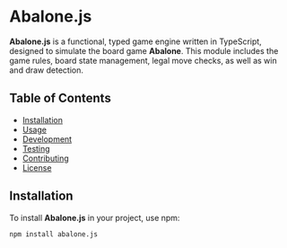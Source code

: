 # Abalone.js

**Abalone.js** is a functional, typed game engine written in TypeScript, designed to simulate the board game **Abalone**. This module includes the game rules, board state management, legal move checks, as well as win and draw detection.

## Table of Contents
- [Installation](#installation)
- [Usage](#usage)
- [Development](#development)
- [Testing](#testing)
- [Contributing](#contributing)
- [License](#license)

## Installation

To install **Abalone.js** in your project, use npm:

```bash
npm install abalone.js
